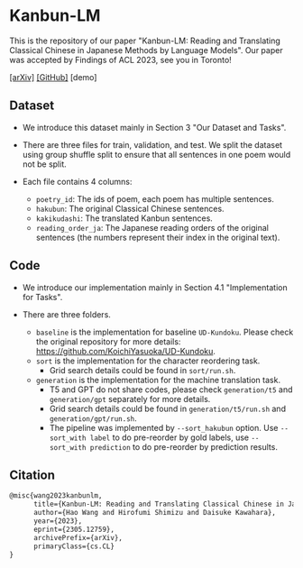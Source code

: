# Kanbun-LM

This is the repository of our paper "Kanbun-LM: Reading and Translating Classical Chinese in Japanese Methods by Language Models". Our paper was accepted by Findings of ACL 2023, see you in Toronto!

[[arXiv]](https://arxiv.org/abs/2305.12759) [[GitHub]](https://github.com/nlp-waseda/Kanbun-LM) [demo]

## Dataset

- We introduce this dataset mainly in Section 3 "Our Dataset and Tasks".

- There are three files for train, validation, and test. We split the dataset using group shuffle split to ensure that all sentences in one poem would not be split.
- Each file contains 4 columns:
  - `poetry_id`: The ids of poem, each poem has multiple sentences.
  - `hakubun`: The original Classical Chinese sentences.
  - `kakikudashi`: The translated Kanbun sentences.
  - `reading_order_ja`: The Japanese reading orders of the original sentences (the numbers represent their index in the original text).

## Code

- We introduce our implementation mainly in Section 4.1 "Implementation for Tasks".

- There are three folders.
  - `baseline` is the implementation for baseline `UD-Kundoku`. Please check the original repository for more details: https://github.com/KoichiYasuoka/UD-Kundoku.
  - `sort` is the implementation for the character reordering task.
    - Grid search details could be found in `sort/run.sh`.
  - `generation` is the implementation for the machine translation task.
    - T5 and GPT do not share codes, please check `generation/t5` and `generation/gpt` separately for more details.
    - Grid search details could be found in `generation/t5/run.sh` and `generation/gpt/run.sh`.
    - The pipeline was implemented by `--sort_hakubun` option. Use `--sort_with label` to do pre-reorder by gold labels, use `--sort_with prediction` to do pre-reorder by prediction results.

## Citation

```tex
@misc{wang2023kanbunlm,
      title={Kanbun-LM: Reading and Translating Classical Chinese in Japanese Methods by Language Models}, 
      author={Hao Wang and Hirofumi Shimizu and Daisuke Kawahara},
      year={2023},
      eprint={2305.12759},
      archivePrefix={arXiv},
      primaryClass={cs.CL}
}
```

